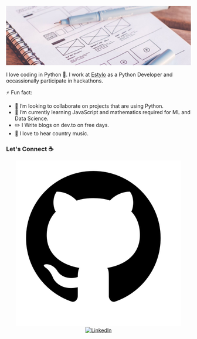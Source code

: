 ![alt text](./img/head.jpg)

I love coding in Python :snake:. I work at [Estylo](https://estylo.in/) as a Python Developer and occassionally participate in hackathons.

<!--
**sisodiya2421/sisodiya2421** is a ✨ _special_ ✨ repository because its `README.md` (this file) appears on your GitHub profile.

Here are some ideas to get you started:

- 🔭 I’m currently working on ...
- 🌱 I’m currently learning ...
- 👯 I’m looking to collaborate on ...
- 🤔 I’m looking for help with ...
- 💬 Ask me about ...
- 📫 How to reach me: ...
- 😄 Pronouns: ...
- ⚡ Fun fact: ...
-->
⚡ Fun fact:
- 👯 I’m looking to collaborate on projects that are using Python.
- 🌱 I’m currently learning JavaScript and mathematics required for ML and Data Science.
- :pencil2: I Write blogs on dev.to on free days.
- :musical_note: I love to hear country music.


### Let's Connect :coffee:
<p align="center">
	<a href="https://github.com/elasticalva"><img src="./img/github.png" alt="GitHub"/></a>
	<a href="https://www.linkedin.com/in/alvaroacevedo/"><img src="https://www.google.com/url?sa=i&url=https%3A%2F%2Ficonos8.es%2Ficon%2F44900%2Fgithub&psig=AOvVaw07J-45-ufOIQ0NOjuNn5GH&ust=1610445222000000&source=images&cd=vfe&ved=0CAIQjRxqFwoTCICXgJDOk-4CFQAAAAAdAAAAABAD" alt="LinkedIn"/></a>
</p>
